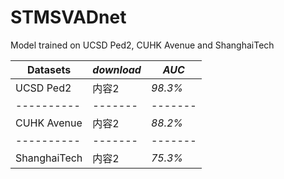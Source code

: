 # STMSVADnet

Model trained on UCSD Ped2, CUHK Avenue and ShanghaiTech

| **Datasets** | *download* | *AUC* |
|----------|-------|-------|
| UCSD Ped2 | 内容2 | *98.3%* |
|----------|-------|-------|
| CUHK Avenue | 内容2 | *88.2%* |
|----------|-------|-------|
| ShanghaiTech | 内容2 | *75.3%* |
